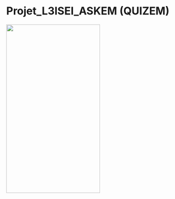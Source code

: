 # Projet_L3ISEI_ASKEM (QUIZEM)
<img src="https://zupimages.net/up/22/15/77rx.png" alt="" width="250" height="450"/></a>

